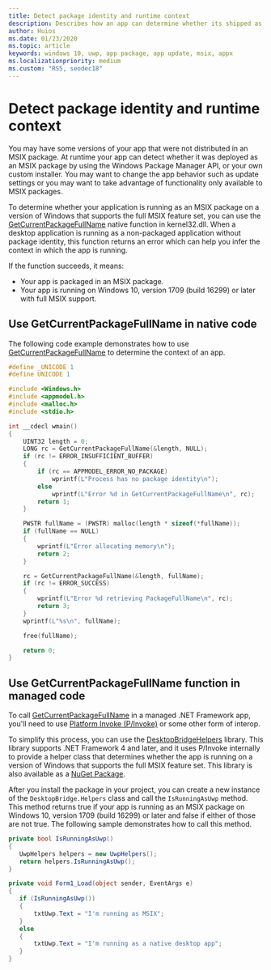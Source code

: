 ```yaml
---
title: Detect package identity and runtime context
description: Describes how an app can determine whether its shipped as an MSIX package on Win 1709 or later. 
author: Huios
ms.date: 01/23/2020
ms.topic: article
keywords: windows 10, uwp, app package, app update, msix, appx
ms.localizationpriority: medium
ms.custom: "RS5, seodec18"
---
```


# Detect package identity and runtime context

You may have some versions of your app that were not distributed in an MSIX package. At runtime your app can detect whether it was deployed as an MSIX package by using the Windows Package Manager API, or your own custom installer. You may want to change the app behavior such as update settings or you may want to take advantage of functionality only available to MSIX packages.

To determine whether your application is running as an MSIX package on a version of Windows that supports the full MSIX feature set, you can use the [GetCurrentPackageFullName](/windows/win32/api/appmodel/nf-appmodel-getcurrentpackagefullname) native function in kernel32.dll. When a desktop application is running as a non-packaged application without package identity, this function returns an error which can help you infer the context in which the app is running.

If the function succeeds, it means:

* Your app is packaged in an MSIX package.
* Your app is running on Windows 10, version 1709 (build 16299) or later with full MSIX support.

## Use GetCurrentPackageFullName in native code

The following code example demonstrates how to use [GetCurrentPackageFullName](/windows/win32/api/appmodel/nf-appmodel-getcurrentpackagefullname) to determine the context of an app.

```cpp
#define _UNICODE 1
#define UNICODE 1

#include <Windows.h>
#include <appmodel.h>
#include <malloc.h>
#include <stdio.h>

int __cdecl wmain()
{
    UINT32 length = 0;
    LONG rc = GetCurrentPackageFullName(&length, NULL);
    if (rc != ERROR_INSUFFICIENT_BUFFER)
    {
        if (rc == APPMODEL_ERROR_NO_PACKAGE)
            wprintf(L"Process has no package identity\n");
        else
            wprintf(L"Error %d in GetCurrentPackageFullName\n", rc);
        return 1;
    }

    PWSTR fullName = (PWSTR) malloc(length * sizeof(*fullName));
    if (fullName == NULL)
    {
        wprintf(L"Error allocating memory\n");
        return 2;
    }

    rc = GetCurrentPackageFullName(&length, fullName);
    if (rc != ERROR_SUCCESS)
    {
        wprintf(L"Error %d retrieving PackageFullName\n", rc);
        return 3;
    }
    wprintf(L"%s\n", fullName);

    free(fullName);

    return 0;
}
```

## Use GetCurrentPackageFullName function in managed code

To call [GetCurrentPackageFullName](/windows/win32/api/appmodel/nf-appmodel-getcurrentpackagefullname) in a managed .NET Framework app, you'll need to use [Platform Invoke (P/Invoke)](/dotnet/standard/native-interop/pinvoke) or some other form of interop.

To simplify this process, you can use the [DesktopBridgeHelpers](https://github.com/qmatteoq/DesktopBridgeHelpers/) library. This library supports .NET Framework 4 and later, and it uses P/Invoke internally to provide a helper class that determines whether the app is running on a version of Windows that supports the full MSIX feature set. This library is also available as a [NuGet Package](https://www.nuget.org/packages/DesktopBridge.Helpers/).

After you install the package in your project, you can create a new instance of the `DesktopBridge.Helpers` class and call the `IsRunningAsUwp` method. This method returns true if your app is running as an MSIX package on Windows 10, version 1709 (build 16299) or later and false if either of those are not true. The following sample demonstrates how to call this method.

```csharp
private bool IsRunningAsUwp()
{
   UwpHelpers helpers = new UwpHelpers();
   return helpers.IsRunningAsUwp();
}

private void Form1_Load(object sender, EventArgs e)
{
   if (IsRunningAsUwp())
   {
       txtUwp.Text = "I'm running as MSIX";
   }
   else
   {
       txtUwp.Text = "I'm running as a native desktop app";
   }
}
```